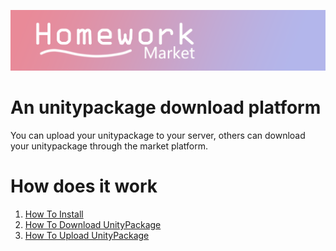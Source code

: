 ![](TheGuide/TitleImage.png)



# An unitypackage download platform

You can upload your unitypackage to your server, others can download your unitypackage through the market platform.



# How does it work

1. [How To Install](TheGuide/InstallPlugin.mp4)
2. [How To Download UnityPackage](TheGuide/DownloadHomework.mp4)
3. [How To Upload UnityPackage](TheGuide/UploadHomework.mp4)
